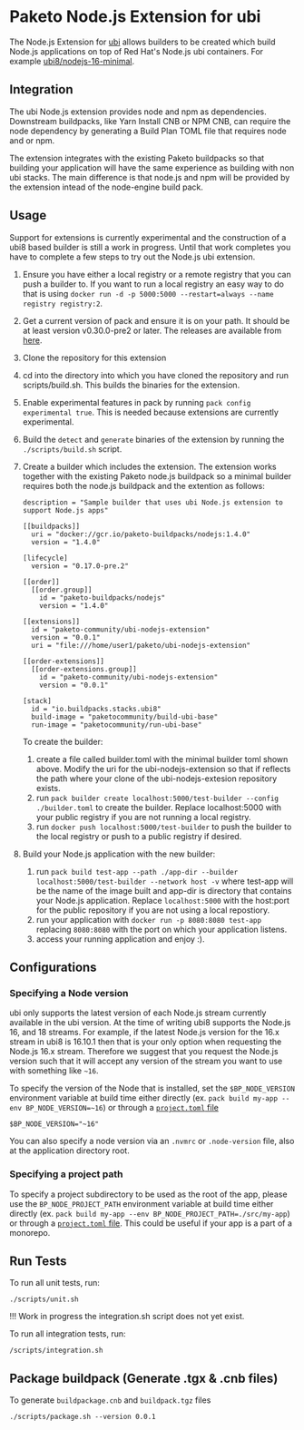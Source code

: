 # Paketo Node.js Extension for ubi

The Node.js Extension for
[ubi](https://www.redhat.com/en/blog/introducing-red-hat-universal-base-image)
allows builders to be created which build Node.js applications on top of
Red Hat's Node.js ubi containers. For example
[ubi8/nodejs-16-minimal](https://catalog.redhat.com/software/containers/ubi8/nodejs-16-minimal/615aefd53f6014fa45ae1ae2).

## Integration

The ubi Node.js extension provides node and npm as dependencies.
Downstream buildpacks, like Yarn Install CNB or NPM CNB, can
require the node dependency by generating a Build Plan TOML
file that requires node and or npm.

The extension integrates with the existing Paketo buildpacks
so that building your application will have the same experience
as building with non ubi stacks. The main difference is that
node.js and npm will be provided by the extension intead of the
node-engine build pack.

## Usage

Support for extensions is currently experimental and the construction
of a ubi8 based builder is still a work in progress. Until that work
completes you have to complete a few steps to try out the Node.js
ubi extension.

1. Ensure you have either a local registry or a remote registry
   that you can push a builder to. If you want to run a local
   registry an easy way to do that is using
   `docker run -d -p 5000:5000 --restart=always --name registry registry:2`.
1. Get a current version of pack and ensure it is on your path.
   It should be at least version v0.30.0-pre2 or later. The releases are
   available from [here](https://github.com/buildpacks/pack/releases).
1. Clone the repository for this extension
1. cd into the directory into which you have cloned the repository
   and run scripts/build.sh. This builds the binaries for the extension.
1. Enable experimental features in pack by running
   `pack config experimental true`. This is needed because extensions
   are currently experimental.
1. Build the `detect` and `generate` binaries of the extension by running the `./scripts/build.sh` script.
1. Create a builder which includes the extension. The extension works together
   with the existing Paketo node.js buildpack so a minimal builder
   requires both the node.js buildpack and the extention as follows:

   ```
   description = "Sample builder that uses ubi Node.js extension to support Node.js apps"

   [[buildpacks]]
     uri = "docker://gcr.io/paketo-buildpacks/nodejs:1.4.0"
     version = "1.4.0"

   [lifecycle]
     version = "0.17.0-pre.2"

   [[order]]
     [[order.group]]
       id = "paketo-buildpacks/nodejs"
       version = "1.4.0"

   [[extensions]]
     id = "paketo-community/ubi-nodejs-extension"
     version = "0.0.1"
     uri = "file:///home/user1/paketo/ubi-nodejs-extension"

   [[order-extensions]]
     [[order-extensions.group]]
       id = "paketo-community/ubi-nodejs-extension"
       version = "0.0.1"

   [stack]
     id = "io.buildpacks.stacks.ubi8"
     build-image = "paketocommunity/build-ubi-base"
     run-image = "paketocommunity/run-ubi-base"
   ```

   To create the builder:

   1. create a file called builder.toml with the minimal builder toml
      shown above. Modify the uri for the ubi-nodejs-extension so that
      if reflects the path where your clone of the ubi-nodejs-extesion
      repository exists.
   1. run `pack builder create localhost:5000/test-builder --config ./builder.toml`
      to create the builder. Replace localhost:5000 with your public
      registry if you are not running a local registry.
   1. run `docker push localhost:5000/test-builder` to push the builder to the
      local registry or push to a public registry if desired.
1. Build your Node.js application with the new builder:
   1. run `pack build test-app --path ./app-dir --builder localhost:5000/test-builder --network host -v`
      where test-app will be the name of the image built and app-dir is
      directory that contains your Node.js application. Replace
      `localhost:5000` with the host:port for the public repository
      if you are not using a local repostiory.
   1. run your application with `docker run -p 8080:8080 test-app` replacing
      `8080:8080` with the port on which your application listens.
   1. access your running application and enjoy :).

## Configurations

### Specifying a Node version

ubi only supports the latest version of each Node.js stream
currently available in the ubi version. At the time of writing
ubi8 supports the Node.js 16, and 18 streams. For example,
if the latest Node.js version for the 16.x stream in ubi8 is 16.10.1
then that is your only option when requesting the Node.js 16.x stream.
Therefore we suggest that you request the Node.js version such that it
will accept any version of the stream you want to use with something like
`~16`.

To specify the version of the Node that is installed, set the `$BP_NODE_VERSION`
environment variable at build time either directly (ex. `pack build my-app
--env BP_NODE_VERSION=~16`) or through a [`project.toml`
file](https://github.com/buildpacks/spec/blob/main/extensions/project-descriptor.md)

```shell
$BP_NODE_VERSION="~16"
```

You can also specify a node version via an `.nvmrc` or `.node-version` file,
also at the application directory root.

### Specifying a project path

To specify a project subdirectory to be used as the root of the app, please use
the `BP_NODE_PROJECT_PATH` environment variable at build time either directly
(ex. `pack build my-app --env BP_NODE_PROJECT_PATH=./src/my-app`) or through a
[`project.toml`
file](https://github.com/buildpacks/spec/blob/main/extensions/project-descriptor.md).
This could be useful if your app is a part of a monorepo.

## Run Tests

To run all unit tests, run:

```
./scripts/unit.sh
```

!!! Work in progress the integration.sh script does not yet exist.

To run all integration tests, run:

```
/scripts/integration.sh
```

## Package buildpack (Generate .tgx & .cnb files)

To generate `buildpackage.cnb` and `buildpack.tgz` files

```
./scripts/package.sh --version 0.0.1
```

